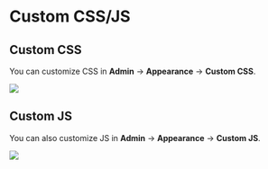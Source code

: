 # Custom CSS/JS

## Custom CSS

You can customize CSS in **Admin** -> **Appearance** -> **Custom CSS**.

![](../images/custom-css.png)

## Custom JS

You can also customize JS in **Admin** -> **Appearance** -> **Custom JS**.

![](../images/custom-js.png)